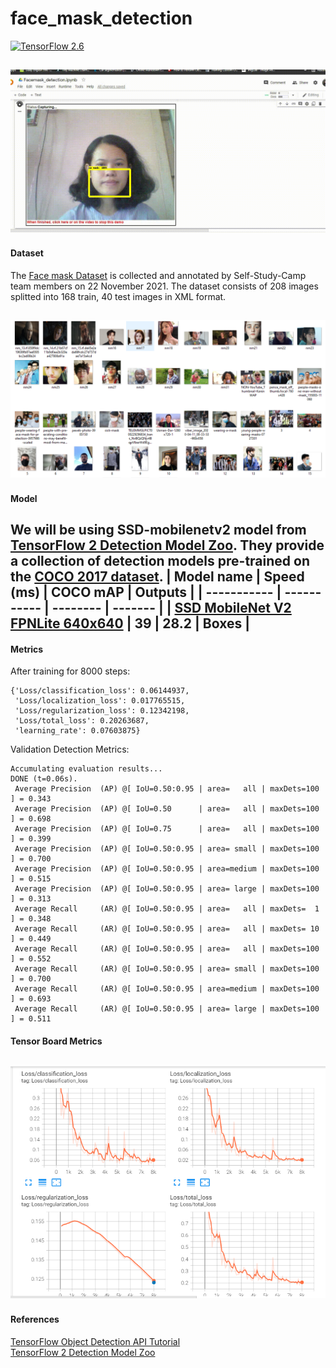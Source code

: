 # face_mask_detection

[![TensorFlow 2.6](https://img.shields.io/badge/TensorFlow-2.6-FF6F00?logo=tensorflow)](https://github.com/tensorflow/tensorflow/releases/tag/v2.6.0) 



![webcam_test](https://github.com/myatmyintzuthin/face_mask_detection/blob/main/assets/webcam_test.gif)
------
#### Dataset
The [Face mask Dataset](https://github.com/myatmyintzuthin/face_mask_detection/releases/download/v1.0.0/face_mask_dataset.zip) is collected and annotated by Self-Study-Camp team members on 22 November 2021. The dataset consists of 208 images splitted into 168 train, 40 test images in XML format.

![dataset.PNG](https://github.com/myatmyintzuthin/face_mask_detection/blob/main/assets/dataset.PNG)
------
#### Model 
We will be using SSD-mobilenetv2 model from [TensorFlow 2 Detection Model Zoo](https://github.com/tensorflow/models/blob/master/research/object_detection/g3doc/tf2_detection_zoo.md). They provide a collection of detection models pre-trained on the [COCO 2017 dataset](https://cocodataset.org/).
| Model name  | Speed (ms)  | COCO mAP | Outputs |
| ----------- | ----------- | -------- | ------- |
| [SSD MobileNet V2 FPNLite 640x640](http://download.tensorflow.org/models/object_detection/tf2/20200711/ssd_mobilenet_v2_fpnlite_640x640_coco17_tpu-8.tar.gz)      | 39      | 28.2 | Boxes |
------
#### Metrics
After training for 8000 steps:
```
{'Loss/classification_loss': 0.06144937,
 'Loss/localization_loss': 0.017765515,
 'Loss/regularization_loss': 0.12342198,
 'Loss/total_loss': 0.20263687,
 'learning_rate': 0.07603875}
```
Validation Detection Metrics:

```
Accumulating evaluation results...
DONE (t=0.06s).
 Average Precision  (AP) @[ IoU=0.50:0.95 | area=   all | maxDets=100 ] = 0.343
 Average Precision  (AP) @[ IoU=0.50      | area=   all | maxDets=100 ] = 0.698
 Average Precision  (AP) @[ IoU=0.75      | area=   all | maxDets=100 ] = 0.399
 Average Precision  (AP) @[ IoU=0.50:0.95 | area= small | maxDets=100 ] = 0.700
 Average Precision  (AP) @[ IoU=0.50:0.95 | area=medium | maxDets=100 ] = 0.515
 Average Precision  (AP) @[ IoU=0.50:0.95 | area= large | maxDets=100 ] = 0.313
 Average Recall     (AR) @[ IoU=0.50:0.95 | area=   all | maxDets=  1 ] = 0.348
 Average Recall     (AR) @[ IoU=0.50:0.95 | area=   all | maxDets= 10 ] = 0.449
 Average Recall     (AR) @[ IoU=0.50:0.95 | area=   all | maxDets=100 ] = 0.552
 Average Recall     (AR) @[ IoU=0.50:0.95 | area= small | maxDets=100 ] = 0.700
 Average Recall     (AR) @[ IoU=0.50:0.95 | area=medium | maxDets=100 ] = 0.693
 Average Recall     (AR) @[ IoU=0.50:0.95 | area= large | maxDets=100 ] = 0.511
```
#### Tensor Board Metrics
![tensorboard.png](https://github.com/myatmyintzuthin/face_mask_detection/blob/main/assets/tensorboard.png)
------
#### References
[TensorFlow Object Detection API Tutorial](https://readthedocs.org/projects/tensorflow-object-detection-api-tutorial/) \
[TensorFlow 2 Detection Model Zoo](https://github.com/tensorflow/models/blob/master/research/object_detection/g3doc/tf2_detection_zoo.md)

 





